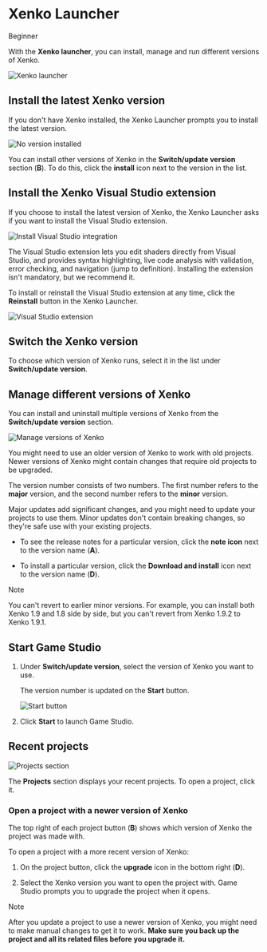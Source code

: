 # Xenko Launcher

<span class="label label-doc-level">Beginner</span>

With the **Xenko launcher**, you can install, manage and run different versions of Xenko.

![Xenko launcher](media/xenko-launcher-interface.png)

## Install the latest Xenko version

If you don't have Xenko installed, the Xenko Launcher prompts you to install the latest version.

![No version installed](../get-started/media/xenko-launcher-install-last-version.png)

You can install other versions of Xenko in the **Switch/update version** section (**B**). To do this, click the **install** icon next to the version in the list.

## Install the Xenko Visual Studio extension

If you choose to install the latest version of Xenko, the Xenko Launcher asks if you want to install the Visual Studio extension.

![Install Visual Studio integration](../get-started/media/install-VS-plug-in-prompt.png)

The Visual Studio extension lets you edit shaders directly from Visual Studio, and provides syntax highlighting, live code analysis with validation, error checking, and navigation (jump to definition). Installing the extension isn't mandatory, but we recommend it.

To install or reinstall the Visual Studio extension at any time, click the **Reinstall** button in the Xenko Launcher.

![Visual Studio extension](media/xenko-launcher-visual-studio-plugin.png)

## Switch the Xenko version

To choose which version of Xenko runs, select it in the list under **Switch/update version**. 

## Manage different versions of Xenko

You can install and uninstall multiple versions of Xenko from the **Switch/update version** section.

![Manage versions of Xenko](../get-started/media/xenko-launcher-various-versions.png)

You might need to use an older version of Xenko to work with old projects. Newer versions of Xenko might contain changes that require old projects to be upgraded.

The version number consists of two numbers. The first number refers to the **major** version, and the second number refers to the **minor** version. 

Major updates add significant changes, and you might need to update your projects to use them. Minor updates don't contain breaking changes, so they're safe use with your existing projects.

* To see the release notes for a particular version, click the **note icon** next to the version name (**A**).

* To install a particular version, click the **Download and install** icon next to the 
version name (**D**).

>[!Note]
>You can't revert to earlier minor versions. For example, you can install both Xenko 1.9 and 1.8 side by side, but you can't revert from Xenko 1.9.2 to Xenko 1.9.1.

## Start Game Studio

1. Under **Switch/update version**, select the version of Xenko you want to use. 

   The version number is updated on the **Start** button.

   ![Start button](media/xenko-launcher-start-button.png)

2. Click **Start** to launch Game Studio.

## Recent projects

![Projects section](media/xenko-launcher-projects-section.png)

The **Projects** section displays your recent projects. To open a project, click it.

### Open a project with a newer version of Xenko

The top right of each project button (**B**) shows which version of Xenko the project was made with.

To open a project with a more recent version of Xenko: 

1. On the project button, click the **upgrade** icon in the bottom right (**D**).

2. Select the Xenko version you want to open the project with. Game Studio prompts you to upgrade the project when it opens.

>[!Note]
>After you update a project to use a newer version of Xenko, you might need to make manual changes to get it to work. **Make sure you back up the project and all its related files before you upgrade it.**